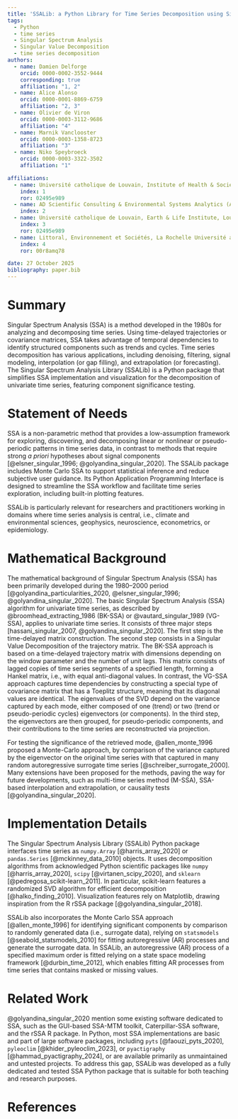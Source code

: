 ```yaml
---
title: 'SSALib: a Python Library for Time Series Decomposition using Singular Spectrum Analysis'
tags:
  - Python
  - time series
  - Singular Spectrum Analysis
  - Singular Value Decomposition
  - time series decomposition
authors:
  - name: Damien Delforge
    orcid: 0000-0002-3552-9444
    corresponding: true
    affiliation: "1, 2"
  - name: Alice Alonso
    orcid: 0000-0001-8869-6759
    affiliation: "2, 3"
  - name: Olivier de Viron
    orcid: 0000-0003-3112-9686
    affiliation: "4"
  - name: Marnik Vanclooster
    orcid: 0000-0003-1358-8723
    affiliation: "3"
  - name: Niko Speybroeck
    orcid: 0000-0003-3322-3502
    affiliation: "1"

affiliations:
  - name: Université catholique de Louvain, Institute of Health & Society, Brussels, Belgium.
    index: 1
    ror: 02495e989
  - name: AD Scientific Consulting & Environmental Systems Analytics (ADSCIAN), Brussels, Belgium.
    index: 2
  - name: Université catholique de Louvain, Earth & Life Institute, Louvain-la-Neuve, Belgium.
    index: 3
    ror: 02495e989
  - name: Littoral, Environnement et Sociétés, La Rochelle Université and CNRS (UMR7266), La Rochelle, France
    index: 4
    ror: 00r8amq78

date: 27 October 2025
bibliography: paper.bib
---
```


# Summary

Singular Spectrum Analysis (SSA) is a method developed in the 1980s for
analyzing and decomposing time series. Using time-delayed
trajectories or covariance matrices, SSA takes advantage of temporal
dependencies to identify structured components such as trends and cycles.
Time series decomposition has various applications, including denoising,
filtering, signal modeling, interpolation (or gap filling), and extrapolation
(or forecasting). The Singular Spectrum Analysis Library (SSALib) is a Python
package that simplifies SSA implementation and visualization for the
decomposition of univariate time series, featuring component significance
testing.

# Statement of Needs

SSA is a non-parametric method that provides a low-assumption framework for
exploring, discovering, and decomposing linear or nonlinear or pseudo-periodic
patterns in time series data, in contrast to methods that require strong
_a priori_ hypotheses about signal components
[@elsner_singular_1996; @golyandina_singular_2020].
The SSALib package includes Monte Carlo SSA to support statistical inference and
reduce subjective user guidance. Its Python Application Programming Interface is
designed to streamline the SSA workflow and facilitate time series exploration,
including built-in plotting features.

SSALib is particularly relevant for researchers and practitioners working in
domains where time series analysis is central, i.e., climate and environmental
sciences, geophysics, neuroscience, econometrics, or epidemiology.

# Mathematical Background

The mathematical background of Singular Spectrum Analysis (SSA) has been
primarily developed during the 1980–2000 period
[@golyandina_particularities_2020, @elsner_singular_1996; @golyandina_singular_2020].
The basic Singular Spectrum Analysis (SSA) algorithm for univariate time
series, as described by @broomhead_extracting_1986 (BK-SSA) or
@vautard_singular_1989 (VG-SSA), applies to univariate time series. It consists
of three major steps [hassani_singular_2007, @golyandina_singular_2020]. The
first step is the time-delayed matrix construction. The second step consists in
a Singular Value Decomposition of the trajectory matrix. The BK-SSA approach is
based on a time-delayed trajectory matrix with dimensions depending on the
window parameter and the number of unit lags. This matrix consists of lagged
copies of time series segments of a specified length, forming a Hankel matrix,
i.e., with equal anti-diagonal values. In contrast, the VG-SSA approach captures
time dependencies by constructing a special type of covariance matrix that has a
Toeplitz structure, meaning that its diagonal values are identical. The
eigenvalues of the SVD depend on the variance captured by each mode, either
composed of one (trend) or two (trend or pseudo-periodic cycles) eigenvectors
(or components). In the third step, the eigenvectors are then grouped, for
pseudo-periodic components, and their contributions to the time series are
reconstructed via projection.

For testing the significance of the retrieved mode, @allen_monte_1996
proposed a Monte-Carlo approach, by comparison of the variance captured by the
eigenvector on the original time series with that captured in many random
autoregressive surrogate time series [@schreiber_surrogate_2000]. Many
extensions have been proposed for the methods, paving the way for future
developments, such as multi-time series method (M-SSA), SSA-based interpolation
and extrapolation, or causality tests [@golyandina_singular_2020].

# Implementation Details

The Singular Spectrum Analysis Library (SSALib) Python package interfaces
time series as `numpy.Array` [@harris_array_2020] or `pandas.Series`
[@mckinney_data_2010] objects. It uses decomposition algorithms from
acknowledged Python scientific packages like `numpy` [@harris_array_2020],
`scipy` [@virtanen_scipy_2020], and `sklearn` [@pedregosa_scikit-learn_2011].
In particular, scikit-learn features a randomized SVD algorithm for efficient
decomposition [@halko_finding_2010]. Visualization features rely on
Matplotlib, drawing inspiration from the R rSSA package
[@golyandina_singular_2018].

SSALib also incorporates the Monte Carlo SSA approach [@allen_monte_1996] for
identifying significant components by comparison to randomly generated data
(i.e., surrogate data), relying on `statsmodels` [@seabold_statsmodels_2010]
for fitting autoregressive (AR) processes and generate the surrogate data. In
SSALib, an autoregressive (AR) process of a specified maximum order is fitted
relying on a state space modeling framework [@durbin_time_2012], which enables
fitting AR processes from time series that contains masked or missing values.

# Related Work

@golyandina_singular_2020 mention some existing software dedicated to
SSA, such as the GUI-based SSA-MTM toolkit, Caterpillar-SSA software, and the
rSSA R package. In Python, most SSA implementations are basic and part of large
software packages, including `pyts` [@faouzi_pyts_2020], `pyleoclim`
[@khider_pyleoclim_2023], or `pyactigraphy` [@hammad_pyactigraphy_2024], or are
available primarily as unmaintained and untested projects. To address this gap,
SSALib was developed as a fully dedicated and tested SSA Python package
that is suitable for both teaching and research purposes.

# References
